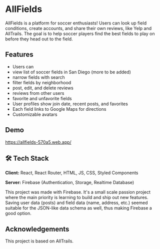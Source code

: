 
# AllFields

AllFields is a platform for soccer enthusiasts! Users can look up field conditions, create accounts, and share their own reviews, like Yelp and AllTrails. The goal is to help soccer players find the best fields to play on before they head out to the field. 


## Features
- Users can
-   view list of soccer fields in San Diego (more to be added)
-   narrow fields with search
-   filter fields by neighborhood
-   post, edit, and delete reviews
-   reviews from other users
-   favorite and unfavorite fields
- User profiles show join date, recent posts, and favorites
- Each field links to Google Maps for directions
- Customizable avatars

## Demo

https://allfields-570a5.web.app/

## 🛠 Tech Stack

**Client:** React, React Router, HTML, JS, CSS, Styled Components

**Server:** Firebase (Authentication, Storage, Realtime Database)

This project was made with Firebase. It's a small scale passion project where the main priority is learning to build and ship out new features. Saving user data (posts) and field data (name, address, etc.) seemed suitable for the JSON-like data schema as well, thus making Firebase a good option.


## Acknowledgements

This project is based on AllTrails.

